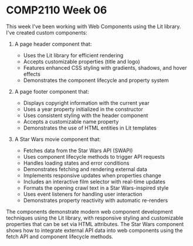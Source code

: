 # COMP2110 Week 06

This week I've been working with Web Components using the Lit library. I've created custom components:

1. A page header component that:
    - Uses the Lit library for efficient rendering
    - Accepts customizable properties (title and logo)
    - Features enhanced CSS styling with gradients, shadows, and hover effects
    - Demonstrates the component lifecycle and property system

2. A page footer component that:
    - Displays copyright information with the current year
    - Uses a year property initialized in the constructor
    - Uses consistent styling with the header component
    - Accepts a customizable name property
    - Demonstrates the use of HTML entities in Lit templates

3. A Star Wars movie component that:
    - Fetches data from the Star Wars API (SWAPI)
    - Uses component lifecycle methods to trigger API requests
    - Handles loading states and error conditions
    - Demonstrates fetching and rendering external data
    - Implements responsive updates when properties change
    - Includes an interactive film selector with real-time updates
    - Formats the opening crawl text in a Star Wars-inspired style
    - Uses event listeners for handling user interaction
    - Demonstrates property reactivity with automatic re-renders

The components demonstrate modern web component development techniques using the Lit library,
with responsive styling and customizable properties that can be set via HTML attributes.
The Star Wars component shows how to integrate external API data into web components using
the fetch API and component lifecycle methods.